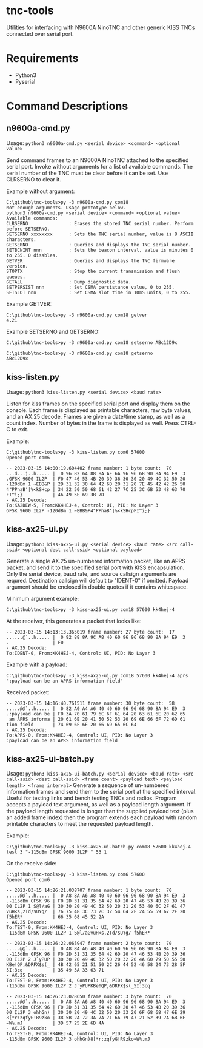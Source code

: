 # tnc-tools
Utilities for interfacing with N9600A NinoTNC and other generic KISS TNCs connected over serial port.
# Requirements
- Python3
- Pyserial
# Command Descriptions
## n9600a-cmd.py
Usage: `python3 n9600a-cmd.py <serial device> <command> <optional value>`

Send command frames to an N9600A NinoTNC attached to the specified serial port. Invoke without arguments for a list of available commands. The serial number of the TNC must be clear before it can be set. Use CLRSERNO to clear it. 

Example without argument:
````
C:\github\tnc-tools>py -3 n9600a-cmd.py com18
Not enough arguments. Usage prototype below.
python3 n9600a-cmd.py <serial device> <command> <optional value>
Available commands:
CLRSERNO               : Erases the stored TNC serial number. Perform before SETSERNO.
SETSERNO xxxxxxxx      : Sets the TNC serial number, value is 8 ASCII characters.
GETSERNO               : Queries and displays the TNC serial number.
SETBCNINT nnn          : Sets the beacon interval, value is minutes 0 to 255. 0 disables.
GETVER                 : Queries and displays the TNC firmware version.
STOPTX                 : Stop the current transmission and flush queues.
GETALL                 : Dump diagnostic data.
SETPERSIST nnn         : Set CSMA persistance value, 0 to 255.
SETSLOT nnn            : Set CSMA slot time in 10mS units, 0 to 255.

````
Example GETVER:
````
C:\github\tnc-tools>py -3 n9600a-cmd.py com18 getver
4.21
````
Example SETSERNO and GETSERNO:
````
C:\github\tnc-tools>py -3 n9600a-cmd.py com18 setserno ABc12D9x

C:\github\tnc-tools>py -3 n9600a-cmd.py com18 getserno
ABc12D9x
````

## kiss-listen.py
Usage: `python3 kiss-listen.py <serial device> <baud rate>`

Listen for kiss frames on the specified serial port and display them on the console. Each frame is displayed as printable characters, raw byte values, and an AX.25 decode. Frames are given a date/time stamp, as well as a count index. Number of bytes in the frame is displayed as well. Press CTRL-C to exit. 

Example:

````
C:\github\tnc-tools>py -3 kiss-listen.py com6 57600
Opened port com6

-- 2023-03-15 14:00:19.604402 frame number: 1 byte count:  70
...d...j..h..... |  0 96 82 64 88 8A AE 6A 96 96 68 90 8A 94 E9  3
.GFSK 9600 IL2P  | F0 47 46 53 4B 20 39 36 30 30 20 49 4C 32 50 20
-120dBm 1 ~EBB&P | 2D 31 32 30 64 42 6D 20 31 20 7E 45 42 42 26 50
4"PPhaB'|%<kSHcp | 34 22 50 50 68 61 42 27 7C 25 3C 6B 53 48 63 70
FI^i;}           | 46 49 5E 69 3B 7D
- AX.25 Decode:
To:KA2DEW-5, From:KK4HEJ-4, Control: UI, PID: No Layer 3
GFSK 9600 IL2P -120dBm 1 ~EBB&P4"PPhaB'|%<kSHcpFI^i;}
````
## kiss-ax25-ui.py
Usage: `python3 kiss-ax25-ui.py <serial device> <baud rate> <src call-ssid> <optional dest call-ssid> <optional payload>`

Generate a single AX.25 un-numbered information packet, like an APRS packet, and send it to the specified serial port with KISS encapsulation. Only the serial device, baud rate, and source callsign arguments are requred. Destination callsign will default to "IDENT-0" if omitted. Payload argument should be enclosed in double quotes if it contains whitespace. 

Minimum argument example:
````
C:\github\tnc-tools>py -3 kiss-ax25-ui.py com18 57600 kk4hej-4
````
At the receiver, this generates a packet that looks like:
````
-- 2023-03-15 14:13:13.365019 frame number: 27 byte count:  17
......@`..h..... |  0 92 88 8A 9C A8 40 60 96 96 68 90 8A 94 E9  3
.                | F0
- AX.25 Decode:
To:IDENT-0, From:KK4HEJ-4, Control: UI, PID: No Layer 3
````
Example with a payload:
````
C:\github\tnc-tools>py -3 kiss-ax25-ui.py com18 57600 kk4hej-4 aprs ":payload can be an APRS information field"
````
Received packet:
````
-- 2023-03-15 14:16:40.761511 frame number: 30 byte count:  58
.....@@`..h..... |  0 82 A0 A4 A6 40 40 60 96 96 68 90 8A 94 E9  3
.:payload can be | F0 3A 70 61 79 6C 6F 61 64 20 63 61 6E 20 62 65
 an APRS informa | 20 61 6E 20 41 50 52 53 20 69 6E 66 6F 72 6D 61
tion field       | 74 69 6F 6E 20 66 69 65 6C 64
- AX.25 Decode:
To:APRS-0, From:KK4HEJ-4, Control: UI, PID: No Layer 3
:payload can be an APRS information field
````
## kiss-ax25-ui-batch.py
Usage: `python3 kiss-ax25-ui-batch.py <serial device> <baud rate> <src call-ssid> <dest call-ssid> <frame count> <payload text> <payload length> <frame interval>`
Generate a sequence of un-numbered information frames and send them to the serial port at the specified interval. Useful for testing links and bench testing TNCs and radios. Program accepts a payload text argument, as well as a payload length argument. If the payload length requested is longer than the supplied payload text (plus an added frame index) then the program extends each payload with random printable characters to meet the requested payload length.

Example:
````
C:\github\tnc-tools>py -3 kiss-ax25-ui-batch.py com18 57600 kk4hej-4 test 3 "-115dBm GFSK 9600 IL2P " 53 1
````
On the receive side:
````
C:\github\tnc-tools>py -3 kiss-listen.py com6 57600
Opened port com6

-- 2023-03-15 14:26:21.038707 frame number: 1 byte count:  70
.....@@`..h..... |  0 A8 8A A6 A8 40 40 60 96 96 68 90 8A 94 E9  3
.-115dBm GFSK 96 | F0 2D 31 31 35 64 42 6D 20 47 46 53 4B 20 39 36
00 IL2P 1 S@l/aG | 30 30 20 49 4C 32 50 20 31 20 53 40 6C 2F 61 47
vuH<s,2Td/$UYg/  | 76 75 48 3C 73 2C 32 54 64 2F 24 55 59 67 2F 20
f5hER*           | 66 35 68 45 52 2A
- AX.25 Decode:
To:TEST-0, From:KK4HEJ-4, Control: UI, PID: No Layer 3
-115dBm GFSK 9600 IL2P 1 S@l/aGvuH<s,2Td/$UYg/ f5hER*

-- 2023-03-15 14:26:22.065947 frame number: 2 byte count:  70
.....@@`..h..... |  0 A8 8A A6 A8 40 40 60 96 96 68 90 8A 94 E9  3
.-115dBm GFSK 96 | F0 2D 31 31 35 64 42 6D 20 47 46 53 4B 20 39 36
00 IL2P 2 J`yPUP | 30 30 20 49 4C 32 50 20 32 20 4A 60 79 50 55 50
KBe!QP,&DRFX$s(_ | 4B 42 65 21 51 50 2C 26 44 52 46 58 24 73 28 5F
5I:3cq           | 35 49 3A 33 63 71
- AX.25 Decode:
To:TEST-0, From:KK4HEJ-4, Control: UI, PID: No Layer 3
-115dBm GFSK 9600 IL2P 2 J`yPUPKBe!QP,&DRFX$s(_5I:3cq

-- 2023-03-15 14:26:23.078650 frame number: 3 byte count:  70
.....@@`..h..... |  0 A8 8A A6 A8 40 40 60 96 96 68 90 8A 94 E9  3
.-115dBm GFSK 96 | F0 2D 31 31 35 64 42 6D 20 47 46 53 4B 20 39 36
00 IL2P 3 ohhGn) | 30 30 20 49 4C 32 50 20 33 20 6F 68 68 47 6E 29
8[*r:zqfyG!R9zko | 38 5B 2A 72 3A 7A 71 66 79 47 21 52 39 7A 6B 6F
=W%.mJ           | 3D 57 25 2E 6D 4A
- AX.25 Decode:
To:TEST-0, From:KK4HEJ-4, Control: UI, PID: No Layer 3
-115dBm GFSK 9600 IL2P 3 ohhGn)8[*r:zqfyG!R9zko=W%.mJ
````
